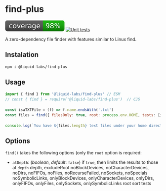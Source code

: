 # find-plus
[![coverage: 98%](./.readme-assets/coverage.svg)](https://github.com/liquid-labs/find-plus/pulls?q=is%3Apr+is%3Aclosed) [![Unit tests](https://github.com/liquid-labs/find-plus/actions/workflows/unit-tests-node.yaml/badge.svg)](https://github.com/liquid-labs/find-plus/actions/workflows/unit-tests-node.yaml)

A zero-dependency file finder with features similar to Linux find.

## Instalation

```bash
npm i @liquid-labs/find-plus
```

## Usage

```javascript
import { find } from '@liquid-labs/find-plus' // ESM
// const { find } = require('@liquid-labs/find-plus')  // CJS

const isaTXTFile = (f) => f.name.endsWith('.txt')
const files = find({ filesOnly: true, root: process.env.HOME, tests: [isaTXTFile] }

console.log(`You have ${files.length} text files under your home directory.`)
```

## Options

`find()` takes the following options (only the `root` option is required:

- `atDepth`: (_boolean_, _default_: `false`) if `true`, then limits the results to those at `depth`
  depth,
  excludeRoot
  noBlockDevices,
  noCharacterDevices,
  noDirs,
  noFIFOs,
  noFiles,
  noRecurseFailed,
  noSockets,
  noSpecials
  noSymbolicLinks,
  onlyBlockDevices,
  onlyCharacterDevices,
  onlyDirs,
  onlyFIFOs,
  onlyFiles,
  onlySockets,
  onlySymbolicLinks
  root
  sort
  tests